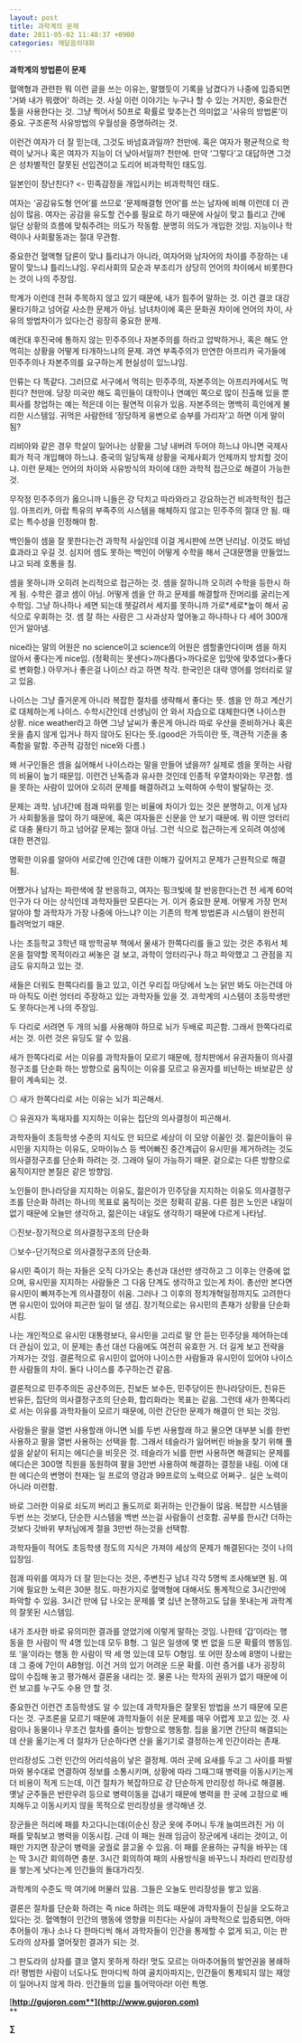 ```yaml
---
layout: post
title: 과학계의 문제
date: 2011-05-02 11:48:37 +0900
categories: 깨달음의대화
---
```

**과학계의 방법론이 문제** 
  


혈액형과 관련한 뭐 이런 글을 쓰는 이유는, 말했듯이 기록을 남겼다가 나중에 입증되면 '거봐 내가 뭐랬어' 하려는 것. 사실 이런 이야기는 누구나 할 수 있는 거지만, 중요한건 툴을 사용한다는 것. 그냥 찍어서 50프로 확률로 맞추는건 의미없고 '사유의 방법론'이 중요. 구조론적 사유방법의 우월성을 증명하려는 것. 

이런건 여자가 더 잘 믿는데, 그것도 바넘효과일까? 천만에. 혹은 여자가 평균적으로 학력이 낮거나 혹은 여자가 지능이 더 낮아서일까? 천만에. 만약 ‘그렇다’고 대답하면 그것은 성차별적인 잘못된 선입견이고 도리어 비과학적인 태도임. 

일본인이 장난친다? <- 민족감정을 개입시키는 비과학적인 태도. 

여자는 ‘공감유도형 언어’를 쓰므로 ‘문제해결형 언어’를 쓰는 남자에 비해 이런데 더 관심이 많음. 여자는 공감을 유도할 건수를 필요로 하기 때문에 사실이 맞고 틀리고 간에 일단 상황의 흐름에 맞춰주려는 의도가 작동함. 분명히 의도가 개입한 것임. 지능이나 학력이나 사회활동과는 절대 무관함. 

중요한건 혈액형 담론이 맞냐 틀리냐가 아니라, 여자어와 남자어의 차이를 주장하는 내 말이 맞느냐 틀리느냐임. 우리사회의 모순과 부조리가 상당히 언어의 차이에서 비롯한다는 것이 나의 주장임. 

학계가 이런데 전혀 주목하지 않고 있기 때문에, 내가 힘주어 말하는 것. 이건 결코 대강 물타기하고 넘어갈 사소한 문제가 아님. 남녀차이에 혹은 문화권 차이에 언어의 차이, 사유의 방법차이가 있다는건 굉장히 중요한 문제. 

예컨대 후진국에 통하지 않는 민주주의나 자본주의를 하라고 압박하거나, 혹은 해도 안 먹히는 상황을 어떻게 타개하느냐의 문제. 과연 부족주의가 만연한 아프리카 국가들에 민주주의나 자본주의를 요구하는게 현실성이 있느냐임. 

인류는 다 똑같다. 그러므로 서구에서 먹히는 민주주의, 자본주의는 아프리카에서도 먹힌다? 천만에. 당장 미국만 해도 흑인들이 대학이나 연예인 쪽으로 많이 진출해 있을 뿐 회사를 창업하는 예는 적은데 이는 필연적 이유가 있음. 자본주의는 명백히 흑인에게 불리한 시스템임. 귀먹은 사람한테 ‘정당하게 웅변으로 승부를 가리자’고 하면 이게 말이 됨? 

리비아와 같은 경우 학살이 일어나는 상황을 그냥 내버려 두어야 하느냐 아니면 국제사회가 적극 개입해야 하느냐. 중국의 일당독재 상황을 국제사회가 언제까지 방치할 것이냐. 이런 문제는 언어의 차이와 사유방식의 차이에 대한 과학적 접근으로 해결이 가능한 것. 

무작정 민주주의가 옳으니까 니들은 걍 닥치고 따라와라고 강요하는건 비과학적인 접근임. 아프리카, 아랍 특유의 부족주의 시스템을 해체하지 않고는 민주주의 절대 안 됨. 때로는 특수성을 인정해야 함. 

백인들이 셈을 잘 못한다는건 과학적 사실인데 이걸 게시판에 쓰면 난리남. 이것도 바넘효과라고 우길 것. 심지어 셈도 못하는 백인이 어떻게 수학을 해서 근대문명을 만들었느냐고 되레 호통을 침. 

셈을 못하니까 오히려 논리적으로 접근하는 것. 셈을 잘하니까 오히려 수학을 등한시 하게 됨. 수학은 결코 셈이 아님. 어떻게 셈을 안 하고 문제를 해결할까 잔머리를 굴리는게 수학임. 그냥 하나하나 세면 되는데 헷갈려서 세지를 못하니까 가로\*세로\*높이 해서 공식으로 우회하는 것. 셈 잘 하는 사람은 그 사과상자 엎어놓고 하나하나 다 세어 300개인거 알아냄. 

nice라는 말의 어원은 no science이고 science의 어원은 셈할줄안다이며 셈을 하지 않아서 좋다는게 nice임. (정확히는 못센다>까다롭다>까다로운 입맛에 맞추었다>좋다로 변화함.) 아무거나 좋은걸 나이스! 라고 하면 착각. 한국인은 대략 영어를 엉터리로 알고 있음. 

나이스는 그냥 즐거운게 아니라 복잡한 절차를 생략해서 좋다는 뜻. 셈을 안 하고 계산기로 대체하는게 나이스. 수학시간인데 선생님이 안 와서 자습으로 대체한다면 나이스한 상황. nice weather라고 하면 그냥 날씨가 좋은게 아니라 따로 우산을 준비하거나 혹은 옷을 춥지 않게 입거나 하지 않아도 된다는 뜻.(good은 가득이란 뜻, 객관적 기준을 충족함을 말함. 주관적 감정인 nice와 다름.) 

왜 서구인들은 셈을 싫어해서 나이스라는 말을 만들어 냈을까? 실제로 셈을 못하는 사람의 비율이 높기 때문임. 이런건 난독증과 유사한 것인데 인종적 우열차이와는 무관함. 셈을 못하는 사람이 있어야 오히려 문제를 해결하려고 노력하여 수학이 발달하는 것. 

문제는 과학. 남녀간에 점괘 따위를 믿는 비율에 차이가 있는 것은 분명하고, 이게 남자가 사회활동을 많이 하기 때문에, 혹은 여자들은 신문을 안 보기 때문에. 뭐 이딴 엉터리로 대충 물타기 하고 넘어갈 문제는 절대 아님. 그런 식으로 접근하는게 오히려 여성에 대한 편견임. 

명확한 이유를 알아야 서로간에 인간에 대한 이해가 깊어지고 문제가 근원적으로 해결됨. 

어쨌거나 남자는 파란색에 잘 반응하고, 여자는 핑크빛에 잘 반응한다는건 전 세계 60억 인구가 다 아는 상식인데 과학자들만 모른다는 거. 이거 중요한 문제. 어떻게 가장 먼저 알아야 할 과학자가 가장 나중에 아느냐? 이는 기존의 학계 방법론과 시스템이 완전히 틀려먹었기 때문. 

나는 초등학교 3학년 때 방학공부 책에서 물새가 한쪽다리를 들고 있는 것은 추워서 체온을 절약할 목적이라고 써놓은 걸 보고, 과학이 엉터리구나 하고 파악했고 그 관점을 지금도 유지하고 있는 것. 

새들은 더워도 한쪽다리를 들고 있고, 이건 우리집 마당에서 노는 닭만 봐도 아는건데 아마 아직도 이런 엉터리 주장하고 있는 과학자들 있을 것. 과학계의 시스템이 초등학생만도 못하다는게 나의 주장임. 

두 다리로 서려면 두 개의 뇌를 사용해야 하므로 뇌가 두배로 피곤함. 그래서 한쪽다리로 서는 것. 이런 것은 유딩도 알 수 있음. 

새가 한쪽다리로 서는 이유를 과학자들이 모르기 때문에, 정치판에서 유권자들이 의사결정구조를 단순화 하는 방향으로 움직이는 이유를 모르고 유권자를 비난하는 바보같은 상황이 계속되는 것. 

◎ 새가 한쪽다리로 서는 이유는 뇌가 피곤해서. 

◎ 유권자가 독재자를 지지하는 이유는 집단의 의사결정이 피곤해서. 

과학자들이 초등학생 수준의 지식도 안 되므로 세상이 이 모양 이꼴인 것. 젊은이들이 유시민을 지지하는 이유도, 오마이뉴스 등 썩어빠진 중간계급이 유시민을 제거하려는 것도 의사결정구조를 단순화 하려는 것. 그래야 딜이 가능하기 때문. 겉으로는 다른 방향으로 움직이지만 본질은 같은 방향임. 

노인들이 한나라당을 지지하는 이유도, 젊은이가 민주당을 지지하는 이유도 의사결정구조를 단순화 하려는 하나의 목표로 움직이는 것은 정확히 같음. 다른 점은 노인은 내일이 없기 때문에 오늘만 생각하고, 젊은이는 내일도 생각하기 때문에 다르게 나타남. 

◎진보-장기적으로 의사결정구조의 단순화 

  
◎보수-단기적으로 의사결정구조의 단순화. 

유시민 죽이기 하는 자들은 오직 다가오는 총선과 대선만 생각하고 그 이후는 안중에 없으며, 유시민을 지지하는 사람들은 그 다음 단계도 생각하고 있는게 차이. 총선만 본다면 유시민이 빠져주는게 의사결정이 쉬움. 그러나 그 이후의 정치개혁일정까지도 고려한다면 유시민이 있어야 피곤한 일이 덜 생김. 장기적으로는 유시민의 존재가 상황을 단순화시킴. 

나는 개인적으로 유시민 대통령보다, 유시민을 고리로 말 안 듣는 민주당을 제어하는데 더 관심이 있고, 이 문제는 총선 대선 다음에도 여전히 유효한 거. 더 길게 보고 전략을 가져가는 것임. 결론적으로 유시민이 없어야 나이스한 사람들과 유시민이 있어야 나이스한 사람들의 차이. 둘다 나이스를 추구하는건 같음. 

결론적으로 민주주의든 공산주의든, 진보든 보수든, 민주당이든 한나라당이든, 친유든 반유든, 집단의 의사결정구조의 단순화, 합리화라는 목표는 같음. 그런데 새가 한쪽다리로 서는 이유를 과학자들이 모르기 때문에, 이런 간단한 문제가 해결이 안 되는 것임. 

사람들은 팔을 열번 사용할래 아니면 뇌를 두번 사용할래 하고 물으면 대부분 뇌를 한번 사용하고 팔을 열번 사용하는 선택을 함. 그래서 테슬라가 잃어버린 바늘을 찾기 위해 풀섶을 샅샅이 뒤지는 에디슨을 비웃은 것. 테슬라가 뇌를 한번 사용하면 해결되는 문제를 에디슨은 300명 직원을 동원하여 팔을 3만번 사용하여 해결하는 결정을 내림. 이에 대한 에디슨의 변명이 천재는 일 프로의 영감과 99프로의 노력으로 어쩌구.. 실은 노력이 아니라 미련함. 

바로 그러한 이유로 쇠도끼 버리고 돌도끼로 회귀하는 인간들이 많음. 복잡한 시스템을 두번 쓰는 것보다, 단순한 시스템을 백번 쓰는걸 사람들이 선호함. 공부를 한시간 더하는 것보다 갓바위 부처님에게 절을 3만번 하는것을 선택함. 

과학자들이 적어도 초등학생 정도의 지식은 가져야 세상의 문제가 해결된다는 것이 나의 입장임. 

점괘 따위를 여자가 더 잘 믿는다는 것은, 주변친구 남녀 각각 5명씩 조사해보면 됨. 여기에 필요한 노력은 30분 정도. 마찬가지로 혈액형에 대해서도 통계적으로 3시간만에 파악할 수 있음. 3시간 만에 답 나오는 문제를 몇 십년 논쟁하고도 답을 못내는게 과학계의 잘못된 시스템임. 

내가 조사한 바로 유의미한 결과를 얻었기에 이렇게 말하는 것임. 나한테 ‘갑’이라는 행동을 한 사람이 딱 4명 있는데 모두 B형. 그 일은 일생에 몇 번 없을 드문 확률의 행동임. 또 ‘을’이라는 행동 한 사람이 딱 세 명 있는데 모두 O형임. 또 어떤 장소에 8명이 나왔는데 그 중에 7인이 AB형임. 이건 거의 있기 어려운 드문 확률. 이런 증거를 내가 굉장히 많이 수집해 놓고 평가해서 결론을 내리는 것. 물론 나는 학자의 권위가 없기 때문에 이런 보고를 누구도 수용 안 할 것. 

중요한건 이런건 초등학생도 알 수 있는데 과학자들은 잘못된 방법을 쓰기 때문에 모른다는 것. 구조론을 모르기 때문에 과학자들이 쉬운 문제를 매우 어렵게 꼬고 있는 것. 사람이나 동물이나 무조건 절차를 줄이는 방향으로 행동함. 집을 옮기면 간단히 해결되는데 산을 옮기는게 더 절차가 단순하다면 산을 옮기기로 결정하는게 인간이라는 존재. 

만리장성도 그런 인간의 어리석음이 낳은 결정체. 여러 곳에 요새를 두고 그 사이를 파발마와 봉수대로 연결하여 정보를 소통시키며, 상황에 따라 그때그때 병력을 이동시키는게 더 비용이 적게 드는데, 이건 절차가 복잡하므로 걍 단순하게 만리장성 하나로 해결봄. 옛날 군주들은 반란우려 등으로 병력이동을 겁내기 때문에 병력을 한 곳에 고정으로 배치해두고 이동시키지 않을 목적으로 만리장성을 생각해낸 것. 

장군들은 허리에 패를 차고다니는데(이순신 장군 옷에 주머니 두개 늘여뜨려진 거) 이 패를 맞춰보고 병력을 이동시킴. 근데 이 패는 원래 임금이 장군에게 내리는 것이고, 이 패만 가지면 장군이 병력을 궁궐로 끌고올 수 있음. 이 패를 운용하는 규칙을 바꾸는 데는 딱 3시간 회의하면 충분. 3시간 회의하여 패의 사용방식을 바꾸느니 차라리 만리장성을 쌓는게 낫다는게 인간들의 돌대가리짓. 

과학계의 수준도 딱 여기에 머물러 있음. 그들은 오늘도 만리장성을 쌓고 있음. 

결론은 절차를 단순화 하려는 즉 nice 하려는 의도 때문에 과학자들이 진실을 오도하고 있다는 것. 혈액형이 인간의 행동에 영향을 미친다는 사실이 과학적으로 입증되면, 아마추어들이 개나 소나 다 한마디씩 해서 과학자들이 인간을 통제할 수 없게 되고, 이는 판도라의 상자를 열어젖힌 결과가 되는 것. 

그 판도라의 상자를 결코 열지 못하게 하라! 멋도 모르는 아마추어들의 발언권을 봉쇄하라! 평범한 사람이 너도나도 한마디씩 하여 골치아파지는, 인간들이 통제되지 않는 재앙이 일어나지 않게 하라. 인간들의 입을 틀어막아라! 이런 특명. 




  




[**http://gujoron.com**](http://www.gujoron.com)**  
** 

**∑**